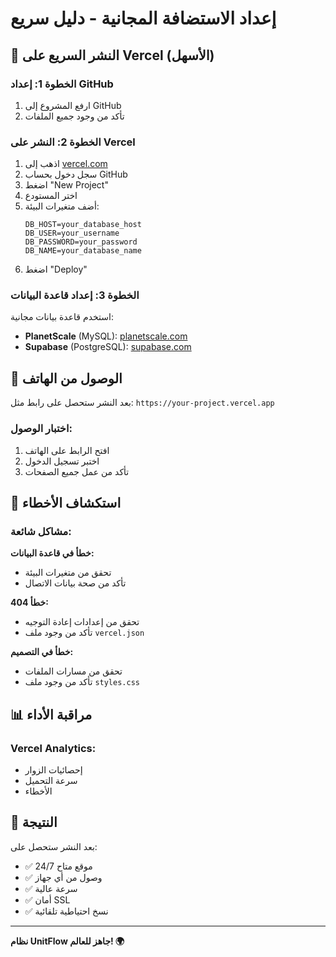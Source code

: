 # إعداد الاستضافة المجانية - دليل سريع

## 🚀 النشر السريع على Vercel (الأسهل)

### الخطوة 1: إعداد GitHub
1. ارفع المشروع إلى GitHub
2. تأكد من وجود جميع الملفات

### الخطوة 2: النشر على Vercel
1. اذهب إلى [vercel.com](https://vercel.com)
2. سجل دخول بحساب GitHub
3. اضغط "New Project"
4. اختر المستودع
5. أضف متغيرات البيئة:
   ```
   DB_HOST=your_database_host
   DB_USER=your_username
   DB_PASSWORD=your_password
   DB_NAME=your_database_name
   ```
6. اضغط "Deploy"

### الخطوة 3: إعداد قاعدة البيانات
استخدم قاعدة بيانات مجانية:
- **PlanetScale** (MySQL): [planetscale.com](https://planetscale.com)
- **Supabase** (PostgreSQL): [supabase.com](https://supabase.com)

## 📱 الوصول من الهاتف

بعد النشر ستحصل على رابط مثل:
`https://your-project.vercel.app`

### اختبار الوصول:
1. افتح الرابط على الهاتف
2. اختبر تسجيل الدخول
3. تأكد من عمل جميع الصفحات

## 🔧 استكشاف الأخطاء

### مشاكل شائعة:

**خطأ في قاعدة البيانات:**
- تحقق من متغيرات البيئة
- تأكد من صحة بيانات الاتصال

**خطأ 404:**
- تحقق من إعدادات إعادة التوجيه
- تأكد من وجود ملف `vercel.json`

**خطأ في التصميم:**
- تحقق من مسارات الملفات
- تأكد من وجود ملف `styles.css`

## 📊 مراقبة الأداء

### Vercel Analytics:
- إحصائيات الزوار
- سرعة التحميل
- الأخطاء

## 🎉 النتيجة

بعد النشر ستحصل على:
- ✅ موقع متاح 24/7
- ✅ وصول من أي جهاز
- ✅ سرعة عالية
- ✅ أمان SSL
- ✅ نسخ احتياطية تلقائية

---

**نظام UnitFlow جاهز للعالم! 🌍**
